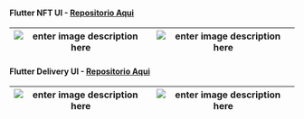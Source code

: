 #### Flutter NFT UI - [Repositorio Aqui](https://github.com/VinniciusJesus/flutter_nft_ui)
|![enter image description here](https://user-images.githubusercontent.com/57817746/161261939-1e977585-1555-4ccc-afee-7a46daabae7c.jpg)|![enter image description here](https://user-images.githubusercontent.com/57817746/161261921-b769e1a9-9685-4204-96eb-61b03103ce6c.jpg)|
|--|--|



#### Flutter Delivery UI - [Repositorio Aqui](https://github.com/VinniciusJesus/flutter_delivery)
|![enter image description here](https://user-images.githubusercontent.com/57817746/161557153-1de3b17f-4181-4e12-b62f-1954b8f26251.png)|![enter image description here](https://user-images.githubusercontent.com/57817746/161556813-9d35f312-4059-460b-a3c4-d2760d0d92e6.png)|
|--|--|
